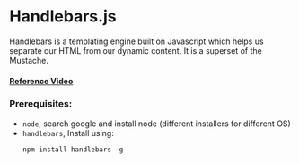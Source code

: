 # Handlebars.js

Handlebars is a templating engine built on Javascript which helps us separate our HTML from our dynamic content.
It is a superset of the Mustache.

#### [Reference Video](https://www.youtube.com/watch?v=4HuAnM6b2d8)

### Prerequisites:

- `node`, search google and install node (different installers for different OS)
- `handlebars`, Install using:
  ```
  npm install handlebars -g
  ```
